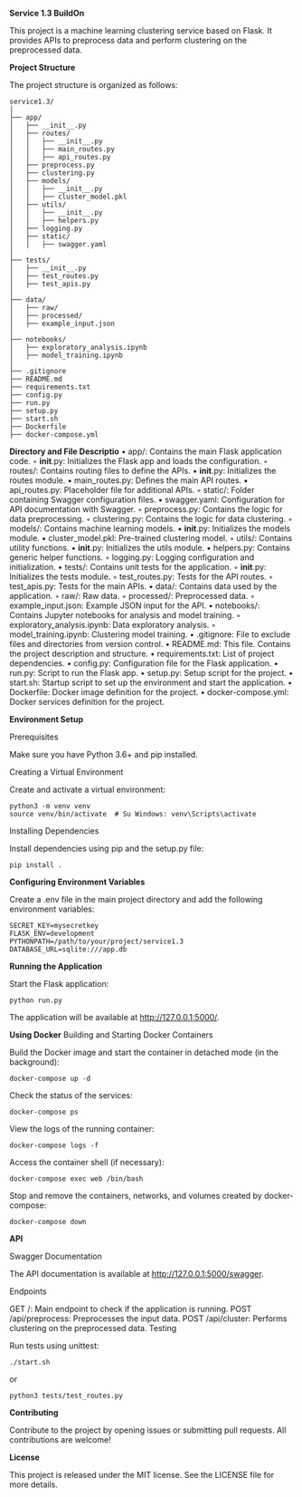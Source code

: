 **Service 1.3 BuildOn**

This project is a machine learning clustering service based on Flask. It provides APIs to preprocess data and perform clustering on the preprocessed data.

**Project Structure**

The project structure is organized as follows:


```
service1.3/
│
├── app/
│   ├── __init__.py
│   ├── routes/
│   │   ├── __init__.py
│   │   ├── main_routes.py
│   │   ├── api_routes.py
│   ├── preprocess.py
│   ├── clustering.py
│   ├── models/
│   │   ├── __init__.py
│   │   ├── cluster_model.pkl
│   ├── utils/
│   │   ├── __init__.py
│   │   ├── helpers.py
│   ├── logging.py
│   ├── static/
│   │   ├── swagger.yaml
│
├── tests/
│   ├── __init__.py
│   ├── test_routes.py
│   ├── test_apis.py
│
├── data/
│   ├── raw/
│   ├── processed/
│   ├── example_input.json
│
├── notebooks/
│   ├── exploratory_analysis.ipynb
│   ├── model_training.ipynb
│
├── .gitignore
├── README.md
├── requirements.txt
├── config.py
├── run.py
├── setup.py
├── start.sh
├── Dockerfile
├── docker-compose.yml

```


**Directory and File Descriptio**
    • app/: Contains the main Flask application code.
        ◦ __init__.py: Initializes the Flask app and loads the configuration.
        ◦ routes/: Contains routing files to define the APIs.
            ▪ __init__.py: Initializes the routes module.
            ▪ main_routes.py: Defines the main API routes.
            ▪ api_routes.py: Placeholder file for additional APIs.
        ◦ static/: Folder containing Swagger configuration files.
            ▪ swagger.yaml: Configuration for API documentation with Swagger.
        ◦ preprocess.py: Contains the logic for data preprocessing.
        ◦ clustering.py: Contains the logic for data clustering.
        ◦ models/: Contains machine learning models.
            ▪ __init__.py: Initializes the models module.
            ▪ cluster_model.pkl: Pre-trained clustering model.
        ◦ utils/: Contains utility functions.
            ▪ __init__.py: Initializes the utils module.
            ▪ helpers.py: Contains generic helper functions.
        ◦ logging.py: Logging configuration and initialization.
    • tests/: Contains unit tests for the application.
        ◦ __init__.py: Initializes the tests module.
        ◦ test_routes.py: Tests for the API routes.
        ◦ test_apis.py: Tests for the main APIs.
    • data/: Contains data used by the application.
        ◦ raw/: Raw data.
        ◦ processed/: Preprocessed data.
        ◦ example_input.json: Example JSON input for the API.
    • notebooks/: Contains Jupyter notebooks for analysis and model training.
        ◦ exploratory_analysis.ipynb: Data exploratory analysis.
        ◦ model_training.ipynb: Clustering model training.
    • .gitignore: File to exclude files and directories from version control.
    • README.md: This file. Contains the project description and structure.
    • requirements.txt: List of project dependencies.
    • config.py: Configuration file for the Flask application.
    • run.py: Script to run the Flask app.
    • setup.py: Setup script for the project.
    • start.sh: Startup script to set up the environment and start the application.
    • Dockerfile: Docker image definition for the project.
    • docker-compose.yml: Docker services definition for the project.

**Environment Setup**

Prerequisites

Make sure you have Python 3.6+ and pip installed.

Creating a Virtual Environment

Create and activate a virtual environment:

```
python3 -m venv venv
source venv/bin/activate  # Su Windows: venv\Scripts\activate
```
Installing Dependencies

Install dependencies using pip and the setup.py file:

```
pip install .
```
**Configuring Environment Variables**

Create a .env file in the main project directory and add the following environment variables:

```
SECRET_KEY=mysecretkey
FLASK_ENV=development
PYTHONPATH=/path/to/your/project/service1.3
DATABASE_URL=sqlite:///app.db
```
**Running the Application**

Start the Flask application:

```
python run.py
```
The application will be available at http://127.0.0.1:5000/.


**Using Docker**
Building and Starting Docker Containers

Build the Docker image and start the container in detached mode (in the background):

```
docker-compose up -d
```
Check the status of the services:

```
docker-compose ps
```
View the logs of the running container:

```
docker-compose logs -f
```
Access the container shell (if necessary):

```
docker-compose exec web /bin/bash
```

Stop and remove the containers, networks, and volumes created by docker-compose:
```
docker-compose down
```
**API**

Swagger Documentation

The API documentation is available at http://127.0.0.1:5000/swagger.

Endpoints

GET /: Main endpoint to check if the application is running.
POST /api/preprocess: Preprocesses the input data.
POST /api/cluster: Performs clustering on the preprocessed data.
Testing

Run tests using unittest:

```
./start.sh

```
or

```
python3 tests/test_routes.py

```
**Contributing**

Contribute to the project by opening issues or submitting pull requests. All contributions are welcome!


**License**

This project is released under the MIT license. See the LICENSE file for more details.
